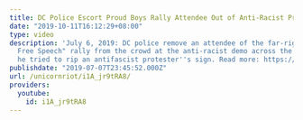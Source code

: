 ```yaml
---
title: DC Police Escort Proud Boys Rally Attendee Out of Anti-Racist Protest
date: "2019-10-11T16:12:29+08:00"
type: video
description: 'July 6, 2019: DC police remove an attendee of the far-right "Demand
  Free Speech" rally from the crowd at the anti-racist demo across the street after
  he tried to rip an antifascist protester''s sign. Read more: https://unicornriot.ninja/2019/far-right-rally-fizzles-in-washington-dc/'
publishdate: "2019-07-07T23:45:52.000Z"
url: /unicornriot/i1A_jr9tRA8/
providers:
  youtube:
    id: i1A_jr9tRA8
---
```

